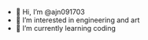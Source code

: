 - 👋 Hi, I’m @ajn091703
- 👀 I’m interested in engineering and art
- 🌱 I’m currently learning coding

<!---
ajn091703/ajn091703 is a ✨ special ✨ repository because its `README.md` (this file) appears on your GitHub profile.
You can click the Preview link to take a look at your changes.
--->

